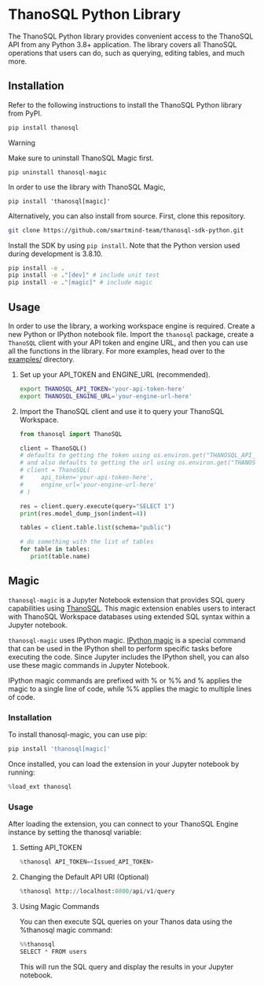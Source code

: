 # ThanoSQL Python Library

The ThanoSQL Python library provides convenient access to the ThanoSQL API from any Python 3.8+ application. The library covers all ThanoSQL operations that users can do, such as querying, editing tables, and much more.

## Installation

Refer to the following instructions to install the ThanoSQL Python library from PyPI.

```bash
pip install thanosql
```

> [!WARNING]
> Make sure to uninstall ThanoSQL Magic first.
>
> `pip uninstall thanosql-magic`
>
> In order to use the library with ThanoSQL Magic,
>
> `pip install 'thanosql[magic]'`

Alternatively, you can also install from source. First, clone this repository.

```bash
git clone https://github.com/smartmind-team/thanosql-sdk-python.git
```

Install the SDK by using `pip install`. Note that the Python version used during development is 3.8.10.

```bash
pip install -e .
pip install -e ."[dev]" # include unit test
pip install -e ."[magic]" # include magic
```

## Usage

In order to use the library, a working workspace engine is required. Create a new Python or IPython notebook file. Import the `thanosql` package, create a `ThanoSQL` client with your API token and engine URL, and then you can use all the functions in the library. For more examples, head over to the [examples/](./examples/) directory.

1. Set up your API_TOKEN and ENGINE_URL (recommended).

   ```bash
   export THANOSQL_API_TOKEN='your-api-token-here'
   export THANOSQL_ENGINE_URL='your-engine-url-here'
   ```

2. Import the ThanoSQL client and use it to query your ThanoSQL Workspace.

   ```python
   from thanosql import ThanoSQL

   client = ThanoSQL()
   # defaults to getting the token using os.environ.get("THANOSQL_API_TOKEN"),
   # and also defaults to getting the url using os.environ.get("THANOSQL_ENGINE_URL"),
   # client = ThanoSQL(
   #     api_token='your-api-token-here',
   #     engine_url='your-engine-url-here'
   # )

   res = client.query.execute(query="SELECT 1")
   print(res.model_dump_json(indent=4))

   tables = client.table.list(schema="public")

   # do something with the list of tables
   for table in tables:
      print(table.name)
   ```

## Magic

`thanosql-magic` is a Jupyter Notebook extension that provides SQL query capabilities using [ThanoSQL](https://www.thanosql.ai). This magic extension enables users to interact with ThanoSQL Workspace databases using extended SQL syntax within a Jupyter notebook.

`thanosql-magic` uses IPython magic. [IPython magic](https://ipython.readthedocs.io/en/stable/interactive/magics.html) is a special command that can be used in the IPython shell to perform specific tasks before executing the code. Since Jupyter includes the IPython shell, you can also use these magic commands in Jupyter Notebook.

IPython magic commands are prefixed with % or %% and % applies the magic to a single line of code, while %% applies the magic to multiple lines of code.

### Installation

To install thanosql-magic, you can use pip:

```bash
pip install 'thanosql[magic]'
```

Once installed, you can load the extension in your Jupyter notebook by running:

```python
%load_ext thanosql
```

### Usage

After loading the extension, you can connect to your ThanoSQL Engine instance by setting the thanosql variable:

1. Setting API_TOKEN

   ```python
   %thanosql API_TOKEN=<Issued_API_TOKEN>
   ```

2. Changing the Default API URI (Optional)

   ```python
   %thanosql http://localhost:8000/api/v1/query
   ```

3. Using Magic Commands

   You can then execute SQL queries on your Thanos data using the %thanosql magic command:

   ```python
   %%thanosql
   SELECT * FROM users
   ```

   This will run the SQL query and display the results in your Jupyter notebook.
